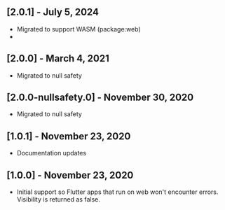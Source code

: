 ## [2.0.1] - July 5, 2024

* Migrated to support WASM (package:web)
* 
## [2.0.0] - March 4, 2021

* Migrated to null safety

## [2.0.0-nullsafety.0] - November 30, 2020

* Migrated to null safety

## [1.0.1] - November 23, 2020

* Documentation updates

## [1.0.0] - November 23, 2020

* Initial support so Flutter apps that run on web won't encounter errors. Visibility is returned as false.